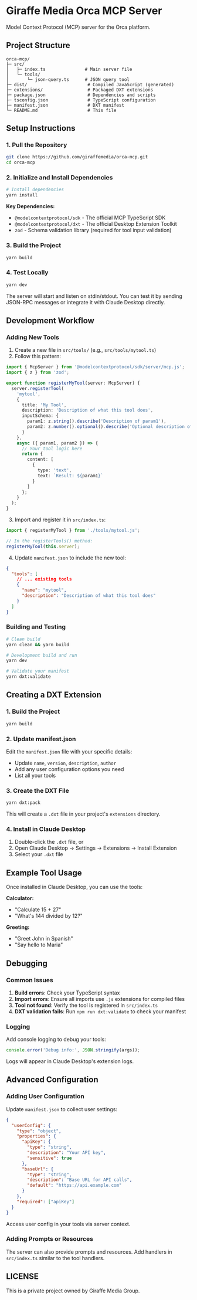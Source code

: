 # Giraffe Media Orca MCP Server

Model Context Protocol (MCP) server for the Orca platform.

## Project Structure

```
orca-mcp/
├─ src/
│   ├─ index.ts               # Main server file
│   └─ tools/
│       └─ json-query.ts      # JSON query tool
├─ dist/                       # Compiled JavaScript (generated)
├─ extensions/                 # Packaged DXT extensions
├─ package.json                # Dependencies and scripts
├─ tsconfig.json               # TypeScript configuration
├─ manifest.json               # DXT manifest
└─ README.md                   # This file
```

## Setup Instructions

### 1. Pull the Repository
```bash
git clone https://github.com/giraffemedia/orca-mcp.git
cd orca-mcp
```

### 2. Initialize and Install Dependencies
```bash
# Install dependencies
yarn install
```

**Key Dependencies:**
- `@modelcontextprotocol/sdk` - The official MCP TypeScript SDK
- `@modelcontextprotocol/dxt` - The official Desktop Extension Toolkit
- `zod` - Schema validation library (required for tool input validation)

### 3. Build the Project
```bash
yarn build
```

### 4. Test Locally
```bash
yarn dev
```

The server will start and listen on stdin/stdout. You can test it by sending JSON-RPC messages or integrate it with Claude Desktop directly.

## Development Workflow

### Adding New Tools

1. Create a new file in `src/tools/` (e.g., `src/tools/mytool.ts`)
2. Follow this pattern:

```typescript
import { McpServer } from '@modelcontextprotocol/sdk/server/mcp.js';
import { z } from 'zod';

export function registerMyTool(server: McpServer) {
  server.registerTool(
    'mytool',
    {
      title: 'My Tool',
      description: 'Description of what this tool does',
      inputSchema: {
        param1: z.string().describe('Description of param1'),
        param2: z.number().optional().describe('Optional description of param2')
      }
    },
    async ({ param1, param2 }) => {
      // Your tool logic here
      return {
        content: [
          {
            type: 'text',
            text: `Result: ${param1}`
          }
        ]
      };
    }
  );
}
```

3. Import and register it in `src/index.ts`:
```typescript
import { registerMyTool } from './tools/mytool.js';

// In the registerTools() method:
registerMyTool(this.server);
```

4. Update `manifest.json` to include the new tool:
```json
{
  "tools": [
    // ... existing tools
    {
      "name": "mytool",
      "description": "Description of what this tool does"
    }
  ]
}
```

### Building and Testing

```bash
# Clean build
yarn clean && yarn build

# Development build and run
yarn dev

# Validate your manifest
yarn dxt:validate
```

## Creating a DXT Extension

### 1. Build the Project
```bash
yarn build
```

### 2. Update manifest.json
Edit the `manifest.json` file with your specific details:
- Update `name`, `version`, `description`, `author`
- Add any user configuration options you need
- List all your tools

### 3. Create the DXT File
```bash
yarn dxt:pack
```

This will create a `.dxt` file in your project's `extensions` directory.

### 4. Install in Claude Desktop
1. Double-click the `.dxt` file, or
2. Open Claude Desktop → Settings → Extensions → Install Extension
3. Select your `.dxt` file

## Example Tool Usage

Once installed in Claude Desktop, you can use the tools:

**Calculator:**
- "Calculate 15 + 27"
- "What's 144 divided by 12?"

**Greeting:**
- "Greet John in Spanish"
- "Say hello to Maria"

## Debugging

### Common Issues

1. **Build errors**: Check your TypeScript syntax
2. **Import errors**: Ensure all imports use `.js` extensions for compiled files
3. **Tool not found**: Verify the tool is registered in `src/index.ts`
4. **DXT validation fails**: Run `npm run dxt:validate` to check your manifest

### Logging

Add console logging to debug your tools:

```typescript
console.error('Debug info:', JSON.stringify(args));
```

Logs will appear in Claude Desktop's extension logs.

## Advanced Configuration

### Adding User Configuration

Update `manifest.json` to collect user settings:

```json
{
  "userConfig": {
    "type": "object",
    "properties": {
      "apiKey": {
        "type": "string",
        "description": "Your API key",
        "sensitive": true
      },
      "baseUrl": {
        "type": "string",
        "description": "Base URL for API calls",
        "default": "https://api.example.com"
      }
    },
    "required": ["apiKey"]
  }
}
```

Access user config in your tools via server context.

### Adding Prompts or Resources

The server can also provide prompts and resources. Add handlers in `src/index.ts` similar to the tool handlers.

## LICENSE

This is a private project owned by Giraffe Media Group.

